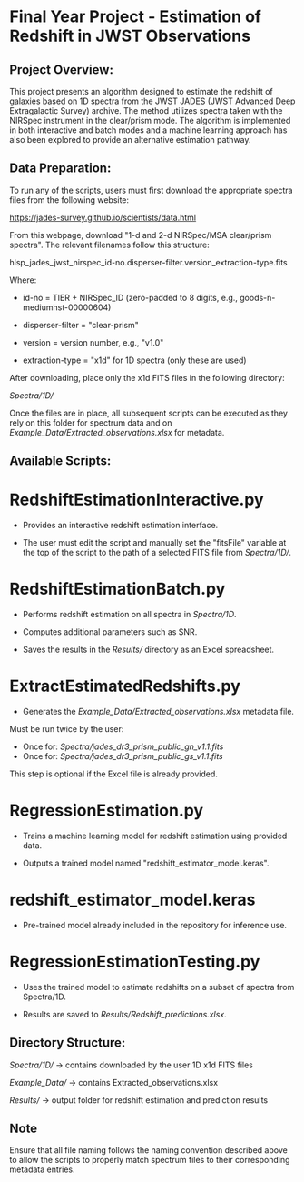 # Final Year Project - Estimation of Redshift in JWST Observations

## Project Overview:
This project presents an algorithm designed to estimate the redshift of galaxies based on 1D spectra from the JWST JADES (JWST Advanced Deep Extragalactic Survey) archive. The method utilizes spectra taken with the NIRSpec instrument in the clear/prism mode. The algorithm is implemented in both interactive and batch modes and a machine learning approach has also been explored to provide an alternative estimation pathway.

## Data Preparation:
To run any of the scripts, users must first download the appropriate spectra files from the following website:

https://jades-survey.github.io/scientists/data.html

From this webpage, download "1-d and 2-d NIRSpec/MSA clear/prism spectra". The relevant filenames follow this structure:

hlsp_jades_jwst_nirspec_id-no.disperser-filter.version_extraction-type.fits

Where:

- id-no = TIER + NIRSpec_ID (zero-padded to 8 digits, e.g., goods-n-mediumhst-00000604)

- disperser-filter = "clear-prism"

- version = version number, e.g., "v1.0"

- extraction-type = "x1d" for 1D spectra (only these are used)

After downloading, place only the x1d FITS files in the following directory:

*Spectra/1D/*

Once the files are in place, all subsequent scripts can be executed as they rely on this folder for spectrum data and on *Example_Data/Extracted_observations.xlsx* for metadata.

## Available Scripts:

# RedshiftEstimationInteractive.py

- Provides an interactive redshift estimation interface.

- The user must edit the script and manually set the "fitsFile" variable at the top of the script to the path of a selected FITS file from *Spectra/1D/*.

# RedshiftEstimationBatch.py

- Performs redshift estimation on all spectra in *Spectra/1D*.

- Computes additional parameters such as SNR.

- Saves the results in the *Results/* directory as an Excel spreadsheet.

# ExtractEstimatedRedshifts.py

- Generates the *Example_Data/Extracted_observations.xlsx* metadata file.

Must be run twice by the user:
- Once for: *Spectra/jades_dr3_prism_public_gn_v1.1.fits*
- Once for: *Spectra/jades_dr3_prism_public_gs_v1.1.fits*

This step is optional if the Excel file is already provided.

# RegressionEstimation.py

- Trains a machine learning model for redshift estimation using provided data.

- Outputs a trained model named "redshift_estimator_model.keras".

# redshift_estimator_model.keras

- Pre-trained model already included in the repository for inference use.

# RegressionEstimationTesting.py

- Uses the trained model to estimate redshifts on a subset of spectra from Spectra/1D.

- Results are saved to *Results/Redshift_predictions.xlsx*.

## Directory Structure:

*Spectra/1D/* → contains downloaded by the user 1D x1d FITS files

*Example_Data/* → contains Extracted_observations.xlsx

*Results/* → output folder for redshift estimation and prediction results

## Note
Ensure that all file naming follows the naming convention described above to allow the scripts to properly match spectrum files to their corresponding metadata entries.
